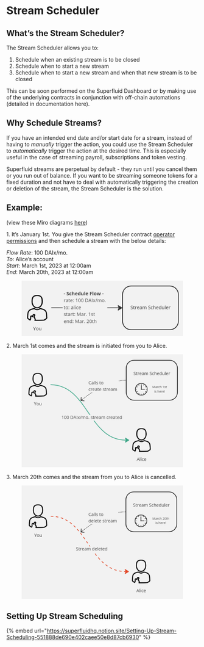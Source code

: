 # Stream Scheduler

## What’s the Stream Scheduler?

The Stream Scheduler allows you to:

1. Schedule when an existing stream is to be closed
2. Schedule when to start a new stream
3. Schedule when to start a new stream and when that new stream is to be closed

This can be soon performed on the Superfluid Dashboard or by making use of the underlying contracts in conjunction with off-chain automations (detailed in documentation here).

## Why Schedule Streams?

If you have an intended end date and/or start date for a stream, instead of having to _manually_ trigger the action, you could use the Stream Scheduler to _automatically_ trigger the action at the desired time. This is especially useful in the case of streaming payroll, subscriptions and token vesting.

Superfluid streams are perpetual by default - they run until you cancel them or you run out of balance. If you want to be streaming someone tokens for a fixed duration and not have to deal with automatically triggering the creation or deletion of the stream, the Stream Scheduler is the solution.

## Example:

(view these Miro diagrams [here](https://miro.com/app/board/uXjVP--AM4I=/?share\_link\_id=524959909457))

1\.  It’s January 1st. You give the Stream Scheduler contract [operator permissions](https://docs.superfluid.finance/superfluid/developers/constant-flow-agreement-cfa/cfa-access-control-list-acl) and then schedule a stream with the below details:

_Flow Rate_: 100 DAIx/mo.\
_To_: Alice’s account\
_Start_: March 1st, 2023 at 12:00am\
_End_: March 20th, 2023 at 12:00am

<figure><img src="../../../.gitbook/assets/image.png" alt=""><figcaption></figcaption></figure>

2\.  March 1st comes and the stream is initiated from you to Alice.

<figure><img src="../../../.gitbook/assets/image (3).png" alt=""><figcaption></figcaption></figure>

3\.  March 20th comes and the stream from you to Alice is cancelled.

<figure><img src="../../../.gitbook/assets/image (1).png" alt=""><figcaption></figcaption></figure>

## Setting Up Stream Scheduling

{% embed url="https://superfluidhq.notion.site/Setting-Up-Stream-Scheduling-551888de690e402caee50e8d87cb6930" %}
